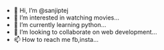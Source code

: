 - 👋 Hi, I’m @sanjiptej
- 👀 I’m interested in watching movies...
- 🌱 I’m currently learning python...
- 💞️ I’m looking to collaborate on web development...
- 📫 How to reach me fb,insta...

<!---
sanjiptej/sanjiptej is a ✨ special ✨ repository because its `README.md` (this file) appears on your GitHub profile.
You can click the Preview link to take a look at your changes.
--->

